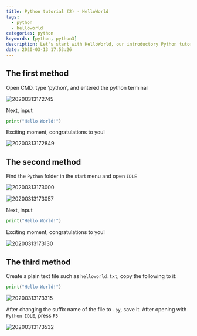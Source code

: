```yaml
---
title: Python tutorial (2) - HelloWorld
tags:
  - python
  - helloworld
categories: python
keywords: [python, python3]
description: Let's start with HelloWorld, our introductory Python tutorial
date: 2020-03-13 17:53:26
---
```


## The first method
Open CMD, type 'python', and entered the python terminal

![20200313172745](https://assets.bmyjacks.cn/img/20200313172745.png?x-oss-process=style/style)

Next, input

```python
print("Hello World!")
```

Exciting moment, congratulations to you!

![20200313172849](https://assets.bmyjacks.cn/img/20200313172849.png?x-oss-process=style/style)

## The second method
Find the `Python` folder in the start menu and open `IDLE`

![20200313173000](https://assets.bmyjacks.cn/img/20200313173000.png?x-oss-process=style/style)

![20200313173057](https://assets.bmyjacks.cn/img/20200313173057.png?x-oss-process=style/style)

Next, input

```python
print("Hello World!")
```

Exciting moment, congratulations to you!

![20200313173130](https://assets.bmyjacks.cn/img/20200313173130.png?x-oss-process=style/style)

## The third method
Create a plain text file such as `helloworld.txt`, copy the following to it:

```python
print("Hello World!")
```

![20200313173315](https://assets.bmyjacks.cn/img/20200313173315.png?x-oss-process=style/style)

After changing the suffix name of the file to `.py`, save it. After opening with `Python IDLE`, press `F5`

![20200313173532](https://assets.bmyjacks.cn/img/20200313173532.png?x-oss-process=style/style)
